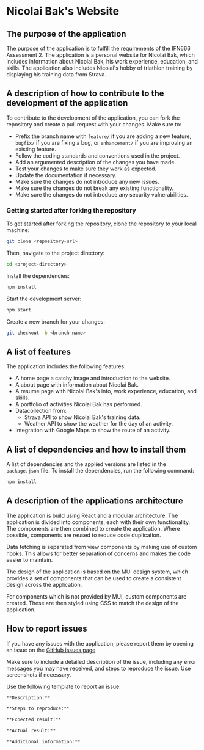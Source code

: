 # Nicolai Bak's Website

## The purpose of the application

The purpose of the application is to fulfill the requirements of the IFN666 Assessment 2. The application is a personal website for Nicolai Bak, which includes information about Nicolai Bak, his work experience, education, and skills. The application also includes Nicolai's hobby of triathlon training by displaying his training data from Strava.

## A description of how to contribute to the development of the application

To contribute to the development of the application, you can fork the repository and create a pull request with your changes. Make sure to:

* Prefix the branch name with `feature/` if you are adding a new feature, `bugfix/` if you are fixing a bug, or `enhancement/` if you are improving an existing feature.
* Follow the coding standards and conventions used in the project.
* Add an argumented description of the changes you have made.
* Test your changes to make sure they work as expected.
* Update the documentation if necessary.
* Make sure the changes do not introduce any new issues.
* Make sure the changes do not break any existing functionality.
* Make sure the changes do not introduce any security vulnerabilities.

### Getting started after forking the repository

To get started after forking the repository, clone the repository to your local machine:

```bash
git clone <repository-url>
```

Then, navigate to the project directory:

```bash
cd <project-directory>
```

Install the dependencies:

```bash
npm install
```

Start the development server:

```bash
npm start
```

Create a new branch for your changes:

```bash
git checkout -b <branch-name>
```

## A list of features

The application includes the following features:

* A home page a catchy image and introduction to the website.
* A about page with information about Nicolai Bak.
* A resume page with Nicolai Bak's info, work experience, education, and skills.
* A portfolio of activities Nicolai Bak has performed.
* Datacollection from:
  * Strava API to show Nicolai Bak's training data.
  * Weather API to show the weather for the day of an activity.
* Integration with Google Maps to show the route of an activity.

## A list of dependencies and how to install them

A list of dependencies and the applied versions are listed in the `package.json` file. To install the dependencies, run the following command:

```bash
npm install
```

## A description of the applications architecture

The application is build using React and a modular architecture. The application is divided into components, each with their own functionality. The components are then combined to create the application. Where possible, components are reused to reduce code duplication.

Data fetching is separated from view components by making use of custom hooks. This allows for better separation of concerns and makes the code easier to maintain.

The design of the application is based on the MUI design system, which provides a set of components that can be used to create a consistent design across the application.

For components which is not provided by MUI, custom components are created. These are then styled using CSS to match the design of the application.

## How to report issues

If you have any issues with the application, please report them by opening an issue on the [GitHub issues page](https://github.com/Nicolai-Bak/IFN666-Assessment2/issues)

Make sure to include a detailed description of the issue, including any error messages you may have received, and steps to reproduce the issue. Use screenshots if necessary.

Use the following template to report an issue:

```md
**Description:**

**Steps to reproduce:**

**Expected result:**

**Actual result:**

**Additional information:**
```
